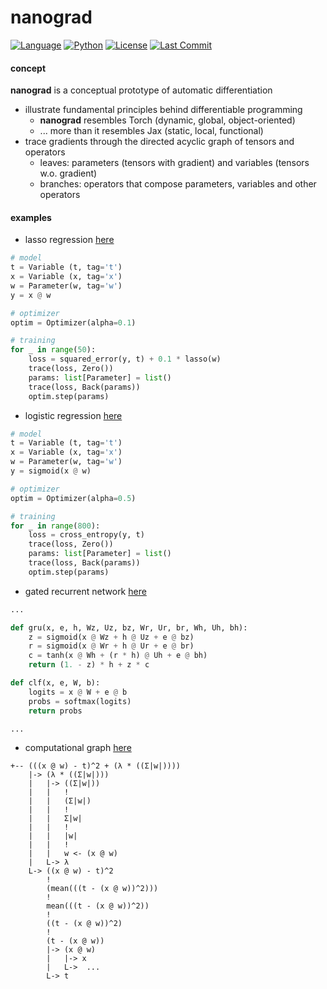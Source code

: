 # nanograd

[![Language](https://img.shields.io/github/languages/top/zackxzhang/nanograd)](https://github.com/zackxzhang/nanograd)
[![Python](https://img.shields.io/pypi/pyversions/nanograd)](https://www.python.org)
[![License](https://img.shields.io/github/license/zackxzhang/nanograd)](https://opensource.org/licenses/BSD-3-Clause)
[![Last Commit](https://img.shields.io/github/last-commit/zackxzhang/nanograd)](https://github.com/zackxzhang/nanograd)

#### concept
**nanograd** is a conceptual prototype of automatic differentiation

- illustrate fundamental principles behind differentiable programming
    - **nanograd** resembles Torch (dynamic, global, object-oriented)
    - ... more than it resembles Jax (static, local, functional)
- trace gradients through the directed acyclic graph of tensors and operators
    - leaves: parameters (tensors with gradient) and variables (tensors w.o. gradient)
    - branches: operators that compose parameters, variables and other operators


#### examples
- lasso regression [here](./ols.py)
```python
# model
t = Variable (t, tag='t')
x = Variable (x, tag='x')
w = Parameter(w, tag='w')
y = x @ w

# optimizer
optim = Optimizer(alpha=0.1)

# training
for _ in range(50):
    loss = squared_error(y, t) + 0.1 * lasso(w)
    trace(loss, Zero())
    params: list[Parameter] = list()
    trace(loss, Back(params))
    optim.step(params)
```
- logistic regression [here](./glm.py)
```python
# model
t = Variable (t, tag='t')
x = Variable (x, tag='x')
w = Parameter(w, tag='w')
y = sigmoid(x @ w)

# optimizer
optim = Optimizer(alpha=0.5)

# training
for _ in range(800):
    loss = cross_entropy(y, t)
    trace(loss, Zero())
    params: list[Parameter] = list()
    trace(loss, Back(params))
    optim.step(params)
```
- gated recurrent network [here](./gru.py)
```python
...

def gru(x, e, h, Wz, Uz, bz, Wr, Ur, br, Wh, Uh, bh):
    z = sigmoid(x @ Wz + h @ Uz + e @ bz)
    r = sigmoid(x @ Wr + h @ Ur + e @ br)
    c = tanh(x @ Wh + (r * h) @ Uh + e @ bh)
    return (1. - z) * h + z * c

def clf(x, e, W, b):
    logits = x @ W + e @ b
    probs = softmax(logits)
    return probs

...
```
- computational graph [here](./vis.py)
```
+-- (((x @ w) - t)^2 + (λ * ((Σ|w|))))
    |-> (λ * ((Σ|w|)))
    |   |-> ((Σ|w|))
    |   |   !
    |   |   (Σ|w|)
    |   |   !
    |   |   Σ|w|
    |   |   !
    |   |   |w|
    |   |   !
    |   |   w <- (x @ w)
    |   L-> λ
    L-> ((x @ w) - t)^2
        !
        (mean(((t - (x @ w))^2)))
        !
        mean(((t - (x @ w))^2))
        !
        ((t - (x @ w))^2)
        !
        (t - (x @ w))
        |-> (x @ w)
        |   |-> x
        |   L->  ...
        L-> t
```
